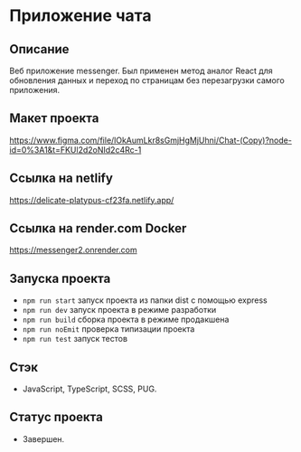 # Приложение чата

## Описание
 Веб приложение messenger. Был применен метод аналог React для обновления данных и переход по страницам без перезагрузки самого приложения.
 
## Макет проекта

https://www.figma.com/file/lOkAumLkr8sGmjHgMjUhni/Chat-(Copy)?node-id=0%3A1&t=FKUl2d2oNId2c4Rc-1

## Ссылка на netlify

https://delicate-platypus-cf23fa.netlify.app/

## Ссылка на render.com Docker

https://messenger2.onrender.com

## Запуска проекта

- `npm run start` запуск проекта из папки dist с помощью express
- `npm run dev` запуск проекта в режиме разработки
- `npm run build` сборка проекта в режиме продакшена
- `npm run noEmit` проверка типизации проекта
- `npm run test` запуск тестов

## Стэк
- JavaScript, TypeScript, SCSS, PUG.

## Статус проекта
- Завершен.
